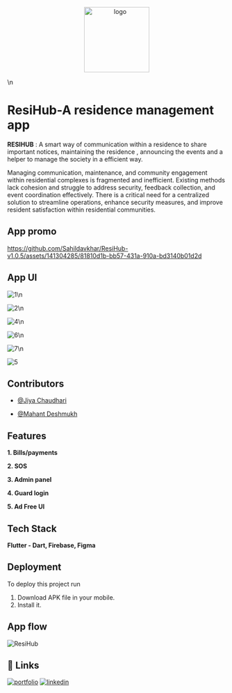 
<p align="center">
  <img src="https://github.com/Sahildavkhar/ResiHub-v1.0.5/assets/141304285/69508641-6104-4962-b38a-0fa92f64a152" alt="logo" width="150">
</p>
\n


# __ResiHub-A residence management app__

__RESIHUB__ : A smart way of communication within a residence to share important notices, maintaining the residence , announcing the events and a helper to manage the society in a efficient way.

Managing communication, maintenance, and community engagement within residential complexes is fragmented and inefficient. Existing methods lack cohesion and struggle to address security, feedback collection, and event coordination effectively. There is a critical need for a centralized solution to streamline operations, enhance security measures, and improve resident satisfaction within residential communities.




## App promo


https://github.com/Sahildavkhar/ResiHub-v1.0.5/assets/141304285/81810d1b-bb57-431a-910a-bd3140b01d2d







## App UI


![1](https://github.com/Sahildavkhar/ResiHub-v1.0.5/assets/141304285/f2bd5ae6-0bd7-4cb5-945f-a931a0e85eb2)\n

![2](https://github.com/Sahildavkhar/ResiHub-v1.0.5/assets/141304285/e5d09e5f-481b-432a-bc40-f529f754ccc1)\n

![4](https://github.com/Sahildavkhar/ResiHub-v1.0.5/assets/141304285/df05f7ee-3a17-49da-943a-2a0b79ee9077)\n

![6](https://github.com/Sahildavkhar/ResiHub-v1.0.5/assets/141304285/9f31b13b-221d-4785-a53b-aa6808d551e8)\n

![7](https://github.com/Sahildavkhar/ResiHub-v1.0.5/assets/141304285/a8471072-d1fa-4953-8ae4-95ecec7d122e)\n

![5](https://github.com/Sahildavkhar/ResiHub-v1.0.5/assets/141304285/82e29c27-aff5-4f17-9fc7-627f9c270e2f)




## Contributors

- [@Jiya Chaudhari](https://github.com/Jiyachaudhari-05)

- [@Mahant Deshmukh](https://github.com/Morningstar2429)


## Features


__1.	Bills/payments__

__2.	SOS__

__3.	Admin panel__

__4.	Guard login__

__5.	Ad Free UI__


## Tech Stack

**Flutter - Dart, Firebase, Figma** 



## Deployment

To deploy this project run

1. Download APK file in your mobile.
2. Install it.


## App flow

![ResiHub](https://github.com/Sahildavkhar/ResiHub-v1.0.5/assets/141304285/17b53654-db2c-4568-8e04-cea99397be1f)


## 🔗 Links
[![portfolio](https://img.shields.io/badge/my_portfolio-000?style=for-the-badge&logo=ko-fi&logoColor=white)](https://github.com/Sahildavkhar)
[![linkedin](https://img.shields.io/badge/linkedin-0A66C2?style=for-the-badge&logo=linkedin&logoColor=white)](https://www.linkedin.com/in/sahil-davkhar-779a94262/)

